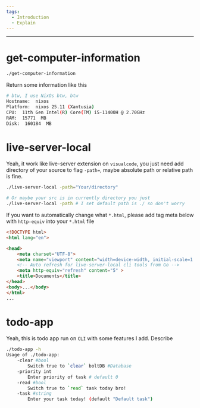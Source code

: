 ```yaml
---
tags:
  - Introduction
  - Explain
---
```

---

# get-computer-information

```bash
./get-computer-information
```

Return some information like this

```bash
# btw, I use NixOs btw, btw
Hostname:  nixos
Platform:  nixos 25.11 (Xantusia)
CPU:  11th Gen Intel(R) Core(TM) i5-11400H @ 2.70GHz
RAM:  15771  MB
Disk:  160184  MB
```

# live-server-local

Yeah, it work like live-server extension on `visualcode`, you just need add directory of your source to flag `-path=`, maybe absolute path or relative path is fine.

```bash
./live-server-local -path="Your/directory"

# Or maybe your src is in currently directory you just
./live-server-local -path # I set default path is ./ so don't worry
```

If you want to automatically change what `*.html`, please add tag meta below with `http-equiv` into your `*.html` file

```html
<!DOCTYPE html>
<html lang="en">

<head>
    <meta charset="UTF-8">
    <meta name="viewport" content="width=device-width, initial-scale=1.0">
    <!-- Auto refresh for live-server-local cli tools from Go -->
    <meta http-equiv="refresh" content="5" > 
    <title>Documents</title>
</head>
<body>...</body>
</html>
...
```

# todo-app

Yeah, this is todo  app run on `CLI` with some features I add.
Describe
```bash
./todo-app -h
Usage of ./todo-app:
	-clear #bool
		Switch true to `clear` boltDB #Database
	-priority int
		Enter priority of task # default 0
	-read #bool
		Switch true to `read` task today bro!
	-task #string
		Enter your task today! (default "Default task")
```
